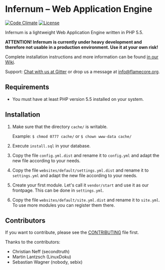 Infernum – Web Application Engine
=================================

[![Code Climate](http://img.shields.io/codeclimate/github/FlameCore/Infernum.svg)](https://codeclimate.com/github/FlameCore/Infernum)
[![License](https://img.shields.io/badge/license-ISC-blue.svg)](http://www.flamecore.org/projects/infernum)

Infernum is a lightweight Web Application Engine written in PHP 5.5.

**ATTENTION! Infernum is currently under heavy development and therefore not usable in a production environment. Use it at your own risk!**

Complete installation instructions and more information can be found [in our Wiki](https://github.com/FlameCore/Infernum/wiki).

Support: [Chat with us at Gitter](https://gitter.im/FlameCore/Infernum) or drop us a message at <info@flamecore.org>.

Requirements
------------

* You must have at least PHP version 5.5 installed on your system.


Installation
------------

1. Make sure that the directory `cache/` is writable.

     Example: `$ chmod 0777 cache/` or `$ chown www-data cache/`

2. Execute `install.sql` in your database.

3. Copy the file `config.yml.dist` and rename it to `config.yml` and adapt the new file according to your needs.

4. Copy the file `websites/default/settings.yml.dist` and rename it to `settings.yml` and adapt the new file according to your needs.

5. Create your first module. Let's call it `vendor/start` and use it as our frontpage. This can be done in `settings.yml`.

6. Copy the file `websites/default/site.yml.dist` and rename it to `site.yml`. To use more modules you can register them there.


Contributors
------------

If you want to contribute, please see the [CONTRIBUTING](CONTRIBUTING.md) file first.

Thanks to the contributors:

* Christian Neff (secondtruth)
* Martin Lantzsch (LinuxDoku)
* Sebastian Wagner (nobody, sebix)
